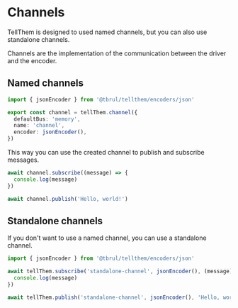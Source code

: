 # Channels

TellThem is designed to used named channels, but you can also use standalone channels.

Channels are the implementation of the communication between the driver and the encoder.

## Named channels

```ts
import { jsonEncoder } from '@tbrul/tellthem/encoders/json'

export const channel = tellThem.channel({
  defaultBus: 'memory',
  name: 'channel',
  encoder: jsonEncoder(),
})
```

This way you can use the created channel to publish and subscribe messages.

```ts
await channel.subscribe((message) => {
  console.log(message)
})

await channel.publish('Hello, world!')
```

## Standalone channels

If you don't want to use a named channel, you can use a standalone channel.

```ts
import { jsonEncoder } from '@tbrul/tellthem/encoders/json'

await tellThem.subscribe('standalone-channel', jsonEncoder(), (message) => {
  console.log(message)
})

await tellThem.publish('standalone-channel', jsonEncoder(), 'Hello, world!')
```
